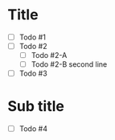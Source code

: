 # Title

- [ ] Todo #1
- [ ] Todo #2
    - [ ] Todo #2-A
    - [ ] Todo #2-B
      second line

- [ ] Todo #3

# Sub title

- [ ] Todo #4